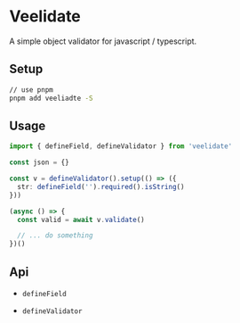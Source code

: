 # Veelidate

A simple object validator for javascript / typescript.

## Setup

```sh
// use pnpm
pnpm add veeliadte -S
```

## Usage

```ts
import { defineField, defineValidator } from 'veelidate'

const json = {}

const v = defineValidator().setup(() => ({
  str: defineField('').required().isString()
}))

(async () => {
  const valid = await v.validate()

  // ... do something
})()
```

## Api

- `defineField`

- `defineValidator`
